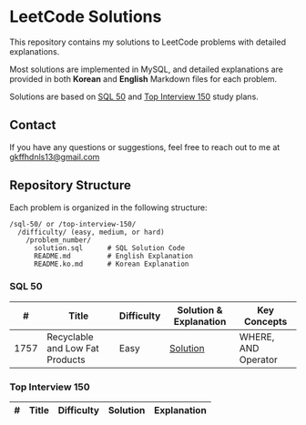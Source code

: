# LeetCode Solutions

This repository contains my solutions to LeetCode problems with detailed explanations.

Most solutions are implemented in MySQL, and detailed explanations are provided in both **Korean** and **English** Markdown files for each problem.

Solutions are based on [SQL 50](https://leetcode.com/studyplan/top-sql-50/) and [Top Interview 150](https://leetcode.com/studyplan/top-interview-150/) study plans.

## Contact

If you have any questions or suggestions, feel free to reach out to me at gkffhdnls13@gmail.com

## Repository Structure

Each problem is organized in the following structure:

```
/sql-50/ or /top-interview-150/
  /difficulty/ (easy, medium, or hard)
    /problem_number/
      solution.sql      # SQL Solution Code
      README.md         # English Explanation
      README.ko.md      # Korean Explanation
```

### SQL 50

| #    | Title                           | Difficulty | Solution & Explanation          | Key Concepts        |
| ---- | ------------------------------- | ---------- | ------------------------------- | ------------------- |
| 1757 | Recyclable and Low Fat Products | Easy       | [Solution](./sql-50/eazy/1757/) | WHERE, AND Operator |

### Top Interview 150

| #   | Title | Difficulty | Solution | Explanation |
| --- | ----- | ---------- | -------- | ----------- |
